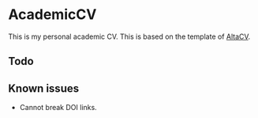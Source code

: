 # AcademicCV
This is my personal academic CV.
This is based on the template of [AltaCV](https://github.com/liantze/AltaCV).

## Todo

## Known issues
- Cannot break DOI links.
